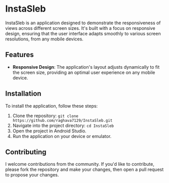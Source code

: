 # InstaSleb

InstaSleb is an application designed to demonstrate the responsiveness of views across different screen sizes. It's built with a focus on responsive design, ensuring that the user interface adapts smoothly to various screen resolutions, from any mobile devices.

## Features

- **Responsive Design**: The application's layout adjusts dynamically to fit the screen size, providing an optimal user experience on any mobile device.

## Installation

To install the application, follow these steps:

1. Clone the repository: `git clone https://github.com/raghava7129/InstaSleb.git`
2. Navigate into the project directory: `cd InstaSleb`
2. Open the project in Android Studio.
3. Run the application on your device or emulator.

## Contributing

I welcome contributions from the community. If you'd like to contribute, please fork the repository and make your changes, then open a pull request to propose your changes.